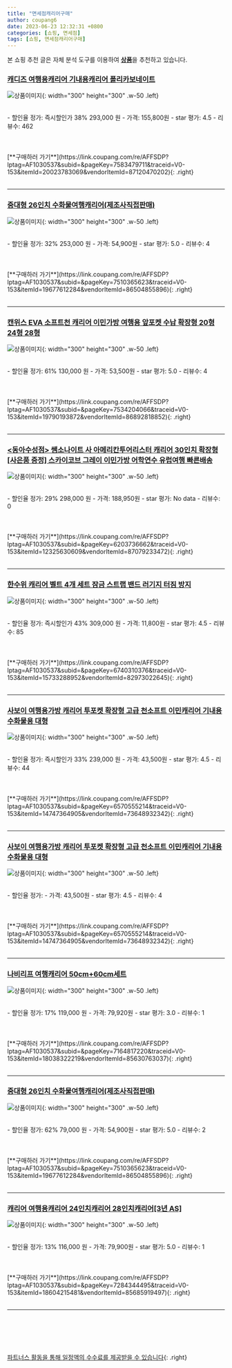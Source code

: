 ```yaml
---
title: "면세점캐리어구매"
author: coupang6
date: 2023-06-23 12:32:31 +0800
categories: [쇼핑, 면세점]
tags: [쇼핑, 면세점캐리어구매]
---
```


본 쇼핑 추천 글은 자체 분석 도구를 이용하여 [**상품**](https://link.coupang.com/a/bao1ui)을 추천하고 있습니다.

### [캐디즈 여행용캐리어 기내용캐리어 폴리카보네이트](https://link.coupang.com/re/AFFSDP?lptag=AF1030537&subid=&pageKey=7583479711&traceid=V0-153&itemId=20023783069&vendorItemId=87120470202)

![상품이미지](https://thumbnail10.coupangcdn.com/thumbnails/remote/230x230ex/image/vendor_inventory/0d25/c1acc6efcf109b57d69c81cb057e879524b05fcd0312ea5415886b617047.jpg){: width="300" height="300" .w-50 .left}


<br>
- 할인율 정가: 즉시할인가 38%  293,000   원
- 가격: 155,800원
- star 평가: 4.5
- 리뷰수: 462
<br>
<br>
<br>
<br>
[**구매하러 가기**](https://link.coupang.com/re/AFFSDP?lptag=AF1030537&subid=&pageKey=7583479711&traceid=V0-153&itemId=20023783069&vendorItemId=87120470202){: .right}
<br>
<br>

---

### [중대형 26인치 수화물여행캐리어(제조사직접판매)](https://link.coupang.com/re/AFFSDP?lptag=AF1030537&subid=&pageKey=7510365623&traceid=V0-153&itemId=19677612284&vendorItemId=86504855896)

![상품이미지](https://thumbnail6.coupangcdn.com/thumbnails/remote/230x230ex/image/vendor_inventory/f215/fe9b8008a620e5a893722b2834b4c36fee77ad33e73afaa1b62d75cfb0bc.png){: width="300" height="300" .w-50 .left}


<br>
- 할인율 정가: 32%  253,000   원
- 가격: 54,900원
- star 평가: 5.0
- 리뷰수: 4
<br>
<br>
<br>
<br>
[**구매하러 가기**](https://link.coupang.com/re/AFFSDP?lptag=AF1030537&subid=&pageKey=7510365623&traceid=V0-153&itemId=19677612284&vendorItemId=86504855896){: .right}
<br>
<br>

---

### [캔위스 EVA 소프트천 캐리어 이민가방 여행용 앞포켓 수납 확장형 20형 24형 28형](https://link.coupang.com/re/AFFSDP?lptag=AF1030537&subid=&pageKey=7534204066&traceid=V0-153&itemId=19790193872&vendorItemId=86892818852)

![상품이미지](https://thumbnail9.coupangcdn.com/thumbnails/remote/230x230ex/image/vendor_inventory/15c6/5e10aa8a416ec99bb61bc8df5d07067dd78b4db75767bbb4e2b03d66d14d.jpg){: width="300" height="300" .w-50 .left}


<br>
- 할인율 정가: 61%  130,000   원
- 가격: 53,500원
- star 평가: 5.0
- 리뷰수: 4
<br>
<br>
<br>
<br>
[**구매하러 가기**](https://link.coupang.com/re/AFFSDP?lptag=AF1030537&subid=&pageKey=7534204066&traceid=V0-153&itemId=19790193872&vendorItemId=86892818852){: .right}
<br>
<br>

---

### [\<동아수성점\> 쌤소나이트 사 아메리칸투어리스터 캐리어 30인치 확장형 [사은품 증정] 스카이코브 그레이 이민가방 어학연수 유럽여행 빠른배송](https://link.coupang.com/re/AFFSDP?lptag=AF1030537&subid=&pageKey=6203736662&traceid=V0-153&itemId=12325630609&vendorItemId=87079233472)

![상품이미지](https://thumbnail8.coupangcdn.com/thumbnails/remote/230x230ex/image/vendor_inventory/dece/bf85f1d38577ff1cfa03f30f3d98bb4543cfc7b8b4fbfcb736bc175073b5.jpg){: width="300" height="300" .w-50 .left}


<br>
- 할인율 정가: 29%  298,000   원
- 가격: 188,950원
- star 평가: No data
- 리뷰수: 0
<br>
<br>
<br>
<br>
[**구매하러 가기**](https://link.coupang.com/re/AFFSDP?lptag=AF1030537&subid=&pageKey=6203736662&traceid=V0-153&itemId=12325630609&vendorItemId=87079233472){: .right}
<br>
<br>

---

### [한수위 캐리어 벨트 4개 세트 잠금 스트랩 밴드 러기지 터짐 방지](https://link.coupang.com/re/AFFSDP?lptag=AF1030537&subid=&pageKey=6740310376&traceid=V0-153&itemId=15733288952&vendorItemId=82973022645)

![상품이미지](https://thumbnail8.coupangcdn.com/thumbnails/remote/230x230ex/image/vendor_inventory/a4ef/3e31f8758b8eb21f2371ecba1dc69e0c840268ea376ec6f6f10be8003447.jpg){: width="300" height="300" .w-50 .left}


<br>
- 할인율 정가: 즉시할인가 43%  309,000   원
- 가격: 11,800원
- star 평가: 4.5
- 리뷰수: 85
<br>
<br>
<br>
<br>
[**구매하러 가기**](https://link.coupang.com/re/AFFSDP?lptag=AF1030537&subid=&pageKey=6740310376&traceid=V0-153&itemId=15733288952&vendorItemId=82973022645){: .right}
<br>
<br>

---

### [사보이 여행용가방 캐리어 투포켓 확장형 고급 천소프트 이민캐리어 기내용 수화물용 대형](https://link.coupang.com/re/AFFSDP?lptag=AF1030537&subid=&pageKey=6570555214&traceid=V0-153&itemId=14747364905&vendorItemId=73648932342)

![상품이미지](https://thumbnail8.coupangcdn.com/thumbnails/remote/230x230ex/image/vendor_inventory/c7fa/72dec6f8e566756714fa692158280479f2ecc7b3bd1672170c6cc9c5d944.jpg){: width="300" height="300" .w-50 .left}


<br>
- 할인율 정가: 즉시할인가 33%  239,000   원
- 가격: 43,500원
- star 평가: 4.5
- 리뷰수: 44
<br>
<br>
<br>
<br>
[**구매하러 가기**](https://link.coupang.com/re/AFFSDP?lptag=AF1030537&subid=&pageKey=6570555214&traceid=V0-153&itemId=14747364905&vendorItemId=73648932342){: .right}
<br>
<br>

---

### [사보이 여행용가방 캐리어 투포켓 확장형 고급 천소프트 이민캐리어 기내용 수화물용 대형](https://link.coupang.com/re/AFFSDP?lptag=AF1030537&subid=&pageKey=6570555214&traceid=V0-153&itemId=14747364905&vendorItemId=73648932342)

![상품이미지](https://thumbnail8.coupangcdn.com/thumbnails/remote/230x230ex/image/vendor_inventory/c7fa/72dec6f8e566756714fa692158280479f2ecc7b3bd1672170c6cc9c5d944.jpg){: width="300" height="300" .w-50 .left}


<br>
- 할인율 정가: 
- 가격: 43,500원
- star 평가: 4.5
- 리뷰수: 4
<br>
<br>
<br>
<br>
[**구매하러 가기**](https://link.coupang.com/re/AFFSDP?lptag=AF1030537&subid=&pageKey=6570555214&traceid=V0-153&itemId=14747364905&vendorItemId=73648932342){: .right}
<br>
<br>

---

### [나비리프 여행캐리어 50cm+60cm세트](https://link.coupang.com/re/AFFSDP?lptag=AF1030537&subid=&pageKey=7164817220&traceid=V0-153&itemId=18038322219&vendorItemId=85630763037)

![상품이미지](https://thumbnail9.coupangcdn.com/thumbnails/remote/230x230ex/image/vendor_inventory/a5b1/1529ce51610111ad7c9613981f289ed6d8c37f2f865a4512196eaa420737.png){: width="300" height="300" .w-50 .left}


<br>
- 할인율 정가: 17%  119,000   원
- 가격: 79,920원
- star 평가: 3.0
- 리뷰수: 1
<br>
<br>
<br>
<br>
[**구매하러 가기**](https://link.coupang.com/re/AFFSDP?lptag=AF1030537&subid=&pageKey=7164817220&traceid=V0-153&itemId=18038322219&vendorItemId=85630763037){: .right}
<br>
<br>

---

### [중대형 26인치 수화물여행캐리어(제조사직접판매)](https://link.coupang.com/re/AFFSDP?lptag=AF1030537&subid=&pageKey=7510365623&traceid=V0-153&itemId=19677612284&vendorItemId=86504855896)

![상품이미지](https://thumbnail6.coupangcdn.com/thumbnails/remote/230x230ex/image/vendor_inventory/f215/fe9b8008a620e5a893722b2834b4c36fee77ad33e73afaa1b62d75cfb0bc.png){: width="300" height="300" .w-50 .left}


<br>
- 할인율 정가: 62%  79,000   원
- 가격: 54,900원
- star 평가: 5.0
- 리뷰수: 2
<br>
<br>
<br>
<br>
[**구매하러 가기**](https://link.coupang.com/re/AFFSDP?lptag=AF1030537&subid=&pageKey=7510365623&traceid=V0-153&itemId=19677612284&vendorItemId=86504855896){: .right}
<br>
<br>

---

### [캐리어 여행용캐리어 24인치캐리어 28인치캐리어[3년 AS]](https://link.coupang.com/re/AFFSDP?lptag=AF1030537&subid=&pageKey=7284344495&traceid=V0-153&itemId=18604215481&vendorItemId=85685919497)

![상품이미지](https://thumbnail9.coupangcdn.com/thumbnails/remote/230x230ex/image/vendor_inventory/3172/b1de5ad8bfec1d5514576346b683efa04229e213d4405b8ea0cfd2f2862c.jpg){: width="300" height="300" .w-50 .left}


<br>
- 할인율 정가: 13%  116,000   원
- 가격: 79,900원
- star 평가: 5.0
- 리뷰수: 1
<br>
<br>
<br>
<br>
[**구매하러 가기**](https://link.coupang.com/re/AFFSDP?lptag=AF1030537&subid=&pageKey=7284344495&traceid=V0-153&itemId=18604215481&vendorItemId=85685919497){: .right}
<br>
<br>

---
<br><br><br><br><br> [파트너스 활동을 통해 일정액의 수수료를 제공받을 수 있습니다](https://link.coupang.com/a/bao1ui){: .right}